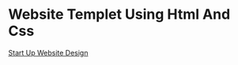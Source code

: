 # Website Templet Using Html And Css

[Start Up Website Design](https://saaqlainn.github.io/New-Connect/Start-Up)
